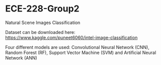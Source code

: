 # ECE-228-Group2

Natural Scene Images Classification

Dataset can be downloaded here: https://www.kaggle.com/puneet6060/intel-image-classification

Four different models are used: Convolutional Neural Network (CNN), Random Forest (RF), Support Vector Machine (SVM) and Artificial Neural Network (ANN)
